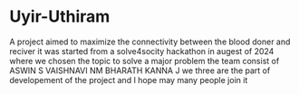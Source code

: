 # Uyir-Uthiram

A project aimed to maximize the connectivity between the blood doner and reciver it was started from a solve4socity hackathon in augest of 2024  where we chosen the topic to solve a major problem
the team consist of 
ASWIN S
VAISHNAVI NM
BHARATH KANNA J
we three are the part of developement of the project and I hope may many people join it
